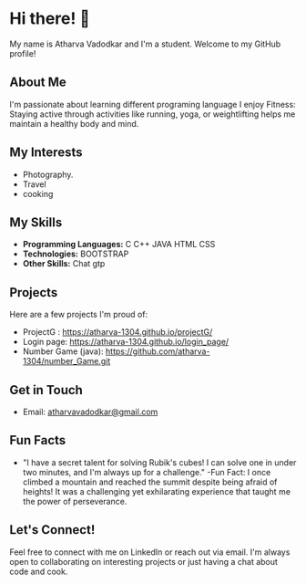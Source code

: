 # Hi there! 👋

My name is Atharva Vadodkar and I'm a student. Welcome to my GitHub profile! 

## About Me
I'm passionate about learning different programing language I enjoy  Fitness: Staying active through activities like running, yoga, or weightlifting helps me maintain a healthy body and mind.


## My Interests
- Photography.
- Travel
- cooking

## My Skills
- **Programming Languages:** C C++ JAVA HTML CSS  
- **Technologies:** BOOTSTRAP
- **Other Skills:** Chat gtp 

## Projects
Here are a few projects I'm proud of:
-  ProjectG : https://atharva-1304.github.io/projectG/
-  Login page:  https://atharva-1304.github.io/login_page/
- Number Game (java): https://github.com/atharva-1304/number_Game.git

## Get in Touch
- Email: atharvavadodkar@gmail.com
## Fun Facts
-  "I have a secret talent for solving Rubik's cubes! I can solve one in under two minutes, and I'm always up for a challenge."
-Fun Fact: I once climbed a mountain and reached the summit despite being afraid of heights! It was a challenging yet exhilarating experience that
taught me the power of perseverance.


## Let's Connect!
Feel free to connect with me on LinkedIn or reach out via email. I'm always open to collaborating on interesting projects or just having a 
chat about code and cook.



<!---
atharva-1304/atharva-1304 is a ✨ special ✨ repository because its `README.md` (this file) appears on your GitHub profile.
You can click the Preview link to take a look at your changes.
--->
